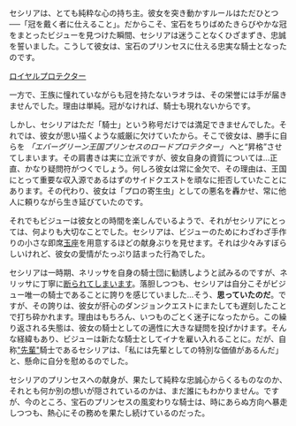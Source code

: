 <!-- title: ロイヤルプロテクター -->
<!-- relationship: Protector -->

セシリアは、とても純粋な心の持ち主。彼女を突き動かすルールはただひとつ──「冠を戴く者に仕えること」。だからこそ、宝石をちりばめたきらびやかな冠をまとったビジューを見つけた瞬間、セシリアは迷うことなくひざまずき、忠誠を誓いました。こうして彼女は、宝石のプリンセスに仕える忠実な騎士となったのです。

[ロイヤルプロテクター](#embed:https://www.youtube.com/live/yK3QZkOZ6bE?t=842)

一方で、王族に憧れていながらも冠を持たないラオラは、その栄誉には手が届きませんでした。理由は単純。冠がなければ、騎士も現れないからです。

しかし、セシリアはただ「騎士」という称号だけでは満足できませんでした。それでは、彼女が思い描くような威厳に欠けていたから。そこで彼女は、勝手に自らを _「エバーグリーン王国プリンセスのロードプロテクター」_ へと“昇格”させてしまいます。その肩書きは実に立派ですが、彼女自身の資質については…正直、かなり疑問符がつくでしょう。何しろ彼女は常に金欠で、その理由は、王国にとって重要な収入源であるはずのサイドクエストを頑なに拒否していたことにあります。その代わり、彼女は「プロの寄生虫」としての悪名を轟かせ、常に他人に頼りながら生き延びていたのです。

それでもビジューは彼女との時間を楽しんでいるようで、それがセシリアにとっては、何よりも大切なことでした。セシリアは、ビジューのためにわざわざ手作りの小さな即席[玉座](https://www.youtube.com/live/yK3QZkOZ6bE?feature=shared&t=3190)を用意するほどの献身ぶりを見せます。それは少々みすぼらしいけれど、彼女の愛情がたっぷり詰まった行為でした。

セシリアは一時期、ネリッサを自身の騎士団に勧誘しようと試みるのですが、ネリッサに丁寧に[断られてしまいます](https://www.youtube.com/live/yK3QZkOZ6bE?feature=shared&t=3679)。落胆しつつも、セシリアは自分こそがビジュー唯一の騎士であることに誇りを感じていました…そう、**思っていたのだ**。ですが、その誇りは、彼女が肝心のダンジョンクエストにまたしても遅刻したことで打ち砕かれます。理由はもちろん、いつものごとく迷子になったから。この繰り返される失態は、彼女の騎士としての適性に大きな疑問を投げかけます。そんな経緯もあり、ビジューは新たな騎士としてイナを雇い入れることに。だが、自称["先輩"](https://www.youtube.com/live/yK3QZkOZ6bE?feature=shared&t=5511)騎士であるセシリアは、「私には先輩としての特別な価値があるんだ」と、懸命に自分を慰めるのでした。

セシリアのプリンセスへの献身が、果たして純粋な忠誠心からくるものなのか、それとも何か別の想いが隠されているのかは、まだ誰にもわかりません。ですが、今のところ、宝石のプリンセスの風変わりな騎士は、時にあらぬ方向へ暴走しつつも、熱心にその務めを果たし続けているのだった。